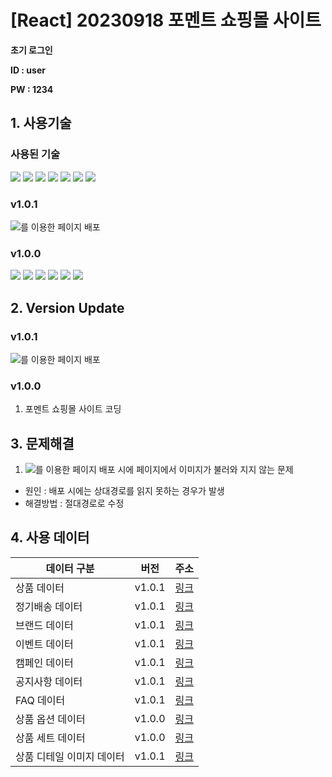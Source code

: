 # [React] 20230918 포멘트 쇼핑몰 사이트
**초기 로그인**

**ID : user**

**PW : 1234**
## 1. 사용기술
### 사용된 기술
<img src="https://img.shields.io/badge/Vite-646CFF?style=flat-square&logo=vite&logoColor=white"> <img src="https://img.shields.io/badge/React-61DAFB?style=flat-square&logo=react&logoColor=black"> <img src="https://img.shields.io/badge/JavaScript-F7DF1E?style=flat-square&logo=javascript&logoColor=black">   <img src="https://img.shields.io/badge/Axios-5A29E4?style=flat-square&logo=Axios&logoColor=white"> <img src="https://img.shields.io/badge/styled_components-DB7093?style=flat-square&logo=styledcomponents&logoColor=white"> <img src="https://img.shields.io/badge/zustand-999999?style=flat-square&logo=react&logoColor=black"> <img src="https://img.shields.io/badge/Netlify-00C7B7?style=flat-square&logo=Netlify&logoColor=black">

### v1.0.1
   <img src="https://img.shields.io/badge/Netlify-00C7B7?style=flat-square&logo=Netlify&logoColor=black">를 이용한 페이지 배포

### v1.0.0
   <img src="https://img.shields.io/badge/Vite-646CFF?style=flat-square&logo=vite&logoColor=white"> <img src="https://img.shields.io/badge/React-61DAFB?style=flat-square&logo=react&logoColor=black"> <img src="https://img.shields.io/badge/JavaScript-F7DF1E?style=flat-square&logo=javascript&logoColor=black">   <img src="https://img.shields.io/badge/Axios-5A29E4?style=flat-square&logo=Axios&logoColor=white"> <img src="https://img.shields.io/badge/styled_components-DB7093?style=flat-square&logo=styledcomponents&logoColor=white"> <img src="https://img.shields.io/badge/zustand-999999?style=flat-square&logo=react&logoColor=black">

## 2. Version Update
### v1.0.1
   <img src="https://img.shields.io/badge/Netlify-00C7B7?style=flat-square&logo=Netlify&logoColor=black">를 이용한 페이지 배포

### v1.0.0
   1. 포멘트 쇼핑몰 사이트 코딩

## 3. 문제해결
   1. <img src="https://img.shields.io/badge/Netlify-00C7B7?style=flat-square&logo=Netlify&logoColor=black">를 이용한 페이지 배포 시에 페이지에서 이미지가 불러와 지지 않는 문제 
  - 원인 : 배포 시에는 상대경로를 읽지 못하는 경우가 발생
  - 해결방법 : 절대경로로 수정
## 4. 사용 데이터
   
   | 데이터 구분               | 버전   | 주소                                                                                                                                                           |
   | ------------------------- | ------ | -------------------------------------------------------------------------------------------------------------------------------------------------------------- |
   | 상품 데이터               | v1.0.1 | [링크](https://gist.githubusercontent.com/audrhks29/64aa8b5dfcbeb875d59fcb45add63ea9/raw/e0b00ba1865c98b8fde594f9c763cc9742db4446/productData.json)            |
   | 정기배송 데이터           | v1.0.1 | [링크](https://gist.githubusercontent.com/audrhks29/ab74919bb77cf4c6497b593cb46e7cf6/raw/acf48ce5759ee372b46f779e2a7a518d1b7cda02/deliveyData.json)            |
   | 브랜드 데이터             | v1.0.1 | [링크](https://gist.githubusercontent.com/audrhks29/30351509c570ca1b6abd18b39d59bd52/raw/82f4cc520fea1d1a7cacda31ce1f0c3287a8b0a9/brandData.json)              |
   | 이벤트 데이터             | v1.0.1 | [링크](https://gist.githubusercontent.com/audrhks29/573624cbe2a9d995141725530b36980b/raw/a8bf3563ef4c2ab6d183b3c2ee21f32e5183ea10/eventData.json)              |
   | 캠페인 데이터             | v1.0.1 | [링크](https://gist.githubusercontent.com/audrhks29/be58bc1e4bf7c162ac113de06391d4be/raw/3135ea4ee356a939ed1143c80d8e4d349fd50b68/campaginData.json)           |
   | 공지사항 데이터           | v1.0.1 | [링크](https://gist.githubusercontent.com/audrhks29/1be23a49866f8d85b9d57c519256dec4/raw/a83180f474d2d0c80fdbfb251d9575b24c554b47/noticeData.json)             |
   | FAQ 데이터                | v1.0.1 | [링크](https://gist.githubusercontent.com/audrhks29/161cb16bd1759a0609ae0d5fe4cd8d6d/raw/4b68d44e401ebcdc5b8f346f6411057e5abfe685/faqData.json)                |
   | 상품 옵션 데이터          | v1.0.0 | [링크](https://gist.githubusercontent.com/audrhks29/be6ae36bcb49942a0480aecf238cdb73/raw/919061d2b0accf458c9f62803b8016a30fa8f338/productOptionData.json)      |
   | 상품 세트 데이터          | v1.0.0 | [링크](https://gist.githubusercontent.com/audrhks29/c5cc0a999cdc547ff64acb0ae1c9c905/raw/c99fcd6340d47fca7fd1025a2ebc395a22d6c134/productSetData.json)         |
   | 상품 디테일 이미지 데이터 | v1.0.1 | [링크](https://gist.githubusercontent.com/audrhks29/caa13ccf491746f824fe181d779aed55/raw/b98fe8341e2793656bb27734a27631092a06823d/productDetailImageData.json) |